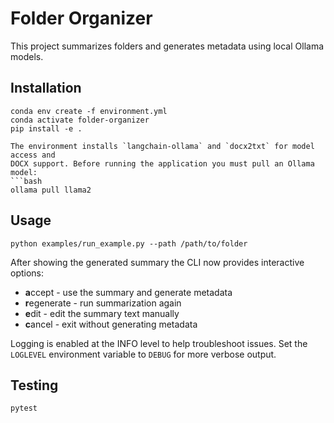 # Folder Organizer

This project summarizes folders and generates metadata using local Ollama models.

## Installation
```
conda env create -f environment.yml
conda activate folder-organizer
pip install -e .

The environment installs `langchain-ollama` and `docx2txt` for model access and
DOCX support. Before running the application you must pull an Ollama model:
```bash
ollama pull llama2
```

## Usage
```
python examples/run_example.py --path /path/to/folder
```

After showing the generated summary the CLI now provides interactive options:

* **a**ccept - use the summary and generate metadata
* **r**egenerate - run summarization again
* **e**dit - edit the summary text manually
* **c**ancel - exit without generating metadata

Logging is enabled at the INFO level to help troubleshoot issues. Set the
`LOGLEVEL` environment variable to `DEBUG` for more verbose output.


## Testing
```
pytest
```
